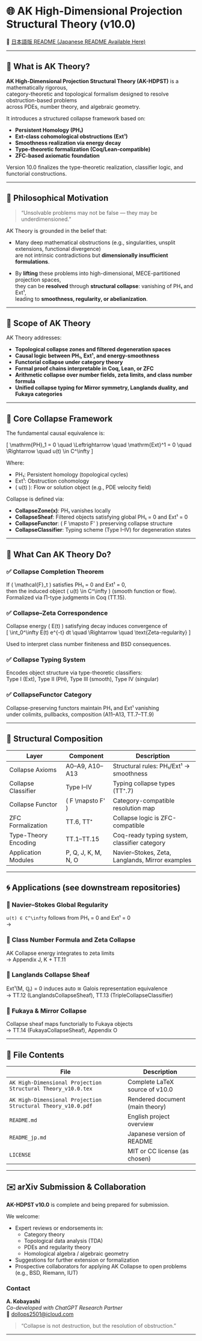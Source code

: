 # 🌐 AK High-Dimensional Projection Structural Theory (v10.0)

📄 [日本語版 README (Japanese README Available Here)](README_jp.md)

---

## 🧩 What is AK Theory?

**AK High-Dimensional Projection Structural Theory (AK-HDPST)** is a mathematically rigorous,  
category-theoretic and topological formalism designed to resolve obstruction-based problems  
across PDEs, number theory, and algebraic geometry.

It introduces a structured collapse framework based on:

- **Persistent Homology (PH₁)**
- **Ext-class cohomological obstructions (Ext¹)**
- **Smoothness realization via energy decay**
- **Type-theoretic formalization (Coq/Lean-compatible)**
- **ZFC-based axiomatic foundation**

Version 10.0 finalizes the type-theoretic realization, classifier logic, and functorial constructions.

---

## 🧠 Philosophical Motivation

> “Unsolvable problems may not be false — they may be underdimensioned.”

AK Theory is grounded in the belief that:

- Many deep mathematical obstructions (e.g., singularities, unsplit extensions, functional divergence)  
  are not intrinsic contradictions but **dimensionally insufficient formulations**.

- By **lifting** these problems into high-dimensional, MECE-partitioned projection spaces,  
  they can be **resolved** through **structural collapse**: vanishing of PH₁ and Ext¹,  
  leading to **smoothness, regularity, or abelianization**.

---

## 🧭 Scope of AK Theory

AK Theory addresses:

- **Topological collapse zones and filtered degeneration spaces**
- **Causal logic between PH₁, Ext¹, and energy-smoothness**
- **Functorial collapse under category theory**
- **Formal proof chains interpretable in Coq, Lean, or ZFC**
- **Arithmetic collapse over number fields, zeta limits, and class number formula**
- **Unified collapse typing for Mirror symmetry, Langlands duality, and Fukaya categories**

---

## 🔧 Core Collapse Framework

The fundamental causal equivalence is:

\[
\mathrm{PH}_1 = 0 \quad \Leftrightarrow \quad \mathrm{Ext}^1 = 0 \quad \Rightarrow \quad u(t) \in C^\infty
\]

Where:
- PH₁: Persistent homology (topological cycles)
- Ext¹: Obstruction cohomology
- \( u(t) \): Flow or solution object (e.g., PDE velocity field)

Collapse is defined via:

- **CollapseZone(x)**: PH₁ vanishes locally
- **CollapseSheaf**: Filtered objects satisfying global PH₁ = 0 and Ext¹ = 0
- **CollapseFunctor**: \( F \mapsto F' \) preserving collapse structure
- **CollapseClassifier**: Typing scheme (Type I–IV) for degeneration states

---

## 🚀 What Can AK Theory Do?

### ✅ Collapse Completion Theorem  
If \( \mathcal{F}_t \) satisfies PH₁ = 0 and Ext¹ = 0,  
then the induced object \( u(t) \in C^\infty \) (smooth function or flow).  
Formalized via Π-type judgments in Coq (TT.15).

### ✅ Collapse–Zeta Correspondence  
Collapse energy \( E(t) \) satisfying decay induces convergence of  
\[
\int_0^\infty E(t) e^{-t} dt \quad \Rightarrow \quad \text{Zeta-regularity}
\]

Used to interpret class number finiteness and BSD consequences.

### ✅ Collapse Typing System  
Encodes object structure via type-theoretic classifiers:  
Type I (Ext), Type II (PH), Type III (smooth), Type IV (singular)

### ✅ CollapseFunctor Category  
Collapse-preserving functors maintain PH₁ and Ext¹ vanishing  
under colimits, pullbacks, composition (A11–A13, TT.7–TT.9)

---

## 🔬 Structural Composition

| Layer | Component | Description |
|-------|-----------|-------------|
| Collapse Axioms | A0–A9, A10–A13 | Structural rules: PH₁/Ext¹ → smoothness |
| Collapse Classifier | Type I–IV | Typing collapse types (TT⁺.7) |
| Collapse Functor | \( F \mapsto F' \) | Category-compatible resolution map |
| ZFC Formalization | TT.6, TT⁺ | Collapse logic is ZFC-compatible |
| Type-Theory Encoding | TT.1–TT.15 | Coq-ready typing system, classifier category |
| Application Modules | P, Q, J, K, M, N, O | Navier–Stokes, Zeta, Langlands, Mirror examples |

---

## 🌀 Applications (see downstream repositories)

### 🔵 Navier–Stokes Global Regularity  
`u(t) ∈ C^\infty` follows from PH₁ = 0 and Ext¹ = 0  
→ 

### 📘 Class Number Formula and Zeta Collapse  
AK Collapse energy integrates to zeta limits  
→ Appendix J, K + TT.11

### 💎 Langlands Collapse Sheaf  
Ext¹(M, ℚₗ) = 0 induces auto ≅ Galois representation equivalence  
→ TT.12 (LanglandsCollapseSheaf), TT.13 (TripleCollapseClassifier)

### 🧠 Fukaya & Mirror Collapse  
Collapse sheaf maps functorially to Fukaya objects  
→ TT.14 (FukayaCollapseSheaf), Appendix O

---

## 📁 File Contents

| File | Description |
|------|-------------|
| `AK High-Dimensional Projection Structural Theory_v10.0.tex` | Complete LaTeX source of v10.0 |
| `AK High-Dimensional Projection Structural Theory_v10.0.pdf` | Rendered document (main theory) |
| `README.md` | English project overview |
| `README_jp.md` | Japanese version of README |
| `LICENSE` | MIT or CC license (as chosen) |

---

## ✉️ arXiv Submission & Collaboration

**AK-HDPST v10.0** is complete and being prepared for submission.

We welcome:
- Expert reviews or endorsements in:
  - Category theory
  - Topological data analysis (TDA)
  - PDEs and regularity theory
  - Homological algebra / algebraic geometry
- Suggestions for further extension or formalization
- Prospective collaborators for applying AK Collapse to open problems (e.g., BSD, Riemann, IUT)

### Contact

**A. Kobayashi**  
_Co-developed with ChatGPT Research Partner_  
📧 dollops2501@icloud.com

> “Collapse is not destruction, but the resolution of obstruction.”

---
